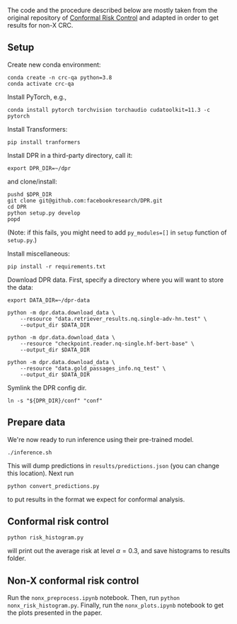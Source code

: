 The code and the procedure described below are mostly taken from the original repository of [Conformal Risk Control](https://github.com/aangelopoulos/conformal-risk/tree/main/qa) and adapted in order to get results for non-X CRC.

## Setup

Create new conda environment:
```
conda create -n crc-qa python=3.8
conda activate crc-qa
```

Install PyTorch, e.g.,
```
conda install pytorch torchvision torchaudio cudatoolkit=11.3 -c pytorch
```

Install Transformers:
```
pip install tranformers
```

Install DPR in a third-party directory, call it:
```
export DPR_DIR=~/dpr
```

and clone/install:
```
pushd $DPR_DIR
git clone git@github.com:facebookresearch/DPR.git
cd DPR
python setup.py develop
popd
```
(Note: if this fails, you might need to add `py_modules=[]` in `setup` function of `setup.py`.)

Install miscellaneous:
```
pip install -r requirements.txt
```

Download DPR data. First, specify a directory where you will want to store the data:
```
export DATA_DIR=~/dpr-data
```

```
python -m dpr.data.download_data \
    --resource "data.retriever_results.nq.single-adv-hn.test" \
    --output_dir $DATA_DIR

python -m dpr.data.download_data \
    --resource "checkpoint.reader.nq-single.hf-bert-base" \
    --output_dir $DATA_DIR

python -m dpr.data.download_data \
    --resource "data.gold_passages_info.nq_test" \
    --output_dir $DATA_DIR
```

Symlink the DPR config dir.
```
ln -s "${DPR_DIR}/conf" "conf"
```

## Prepare data

We're now ready to run inference using their pre-trained model.
```
./inference.sh
```

This will dump predictions in `results/predictions.json` (you can change this location). Next run
```
python convert_predictions.py
```

to put results in the format we expect for conformal analysis.

## Conformal risk control

```
python risk_histogram.py
```

will print out the average risk at level $\alpha = 0.3$, and save histograms to results folder.

## Non-X conformal risk control

Run the `nonx_preprocess.ipynb` notebook. Then, run `python nonx_risk_histogram.py`. Finally, run the `nonx_plots.ipynb` notebook to get the plots presented in the paper.
